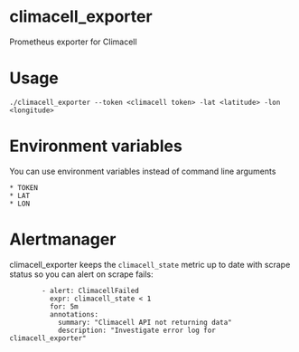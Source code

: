 # climacell_exporter

Prometheus exporter for Climacell

# Usage

```
./climacell_exporter --token <climacell token> -lat <latitude> -lon <longitude>
```

# Environment variables

You can use environment variables instead of command line arguments

```
* TOKEN
* LAT
* LON
```

# Alertmanager

climacell_exporter keeps the `climacell_state` metric up to date with scrape status so you can alert on scrape fails:

```
        - alert: ClimacellFailed
          expr: climacell_state < 1
          for: 5m
          annotations:
            summary: "Climacell API not returning data"
            description: "Investigate error log for climacell_exporter"
```